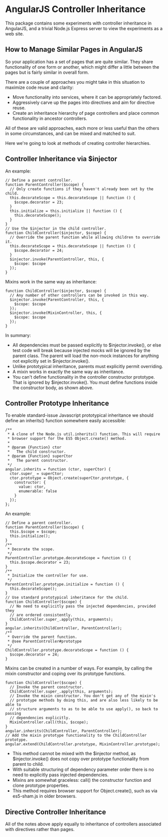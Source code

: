 AngularJS Controller Inheritance
================================

This package contains some experiments with controller inheritance in AngularJS,
and a trivial Node.js Express server to view the experiments as a web site.

How to Manage Similar Pages in AngularJS
----------------------------------------

So your application has a set of pages that are quite similar. They share
functionality of one form or another, which might differ a little between the
pages but is fairly similar in overall form.

There are a couple of approaches you might take in this situation to maximize
code reuse and clarity:

  * Move functionality into services, where it can be appropriately factored.
  * Aggressively carve up the pages into directives and aim for directive reuse.
  * Create an inheritance hierarchy of page controllers and place common functionality in ancestor controllers.

All of these are valid approaches, each more or less useful than the others in
some circumstances, and can be mixed and matched to suit.

Here we're going to look at methods of creating controller hierarchies.

Controller Inheritance via $injector
------------------------------------

An example:

    // Define a parent controller.
    function ParentController($scope) {
      // Only create functions if they haven't already been set by the child.
      this.decorateScope = this.decorateScope || function () {
        $scope.decorator = 23;
      }
      this.initialize = this.initialize || function () {
        this.decorateScope();
      }
    }
    // Use the $injector in the child controller.
    function ChildController($injector, $scope) {
      // Override the parent function while allowing children to override it.
      this.decorateScope = this.decorateScope || function () {
        $scope.decorator = 24;
      }
      $injector.invoke(ParentController, this, {
        $scope: $scope
      });
    }

Mixins work in the same way as inheritance:

    function ChildController($injector, $scope) {
      // Any number of other controllers can be invoked in this way.
      $injector.invoke(ParentController, this, {
        $scope: $scope
      });
      $injector.invoke(MixinController, this, {
        $scope: $scope
      });
    }

In summary:

  * All dependencies must be passed explicitly to $injector.invoke(), or else test code will break because injected mocks will be ignored by the parent class. The parent will load the non-mock instances for anything not explicitly set in $injector.invoke().
  * Unlike prototypical inheritance, parents must explicitly permit overriding.
  * A mixin works in exactly the same way as inheritance.
  * You can't define functionality in the controller constructor prototype. That is ignored by $injector.invoke(). You must define functions inside the constructor body, as shown above.

Controller Prototype Inheritance
--------------------------------

To enable standard-issue Javascript prototypical inheritance we should define an
inherits() function somewhere easily accessible:

    /**
     * A clone of the Node.js util.inherits() function. This will require
     * browser support for the ES5 Object.create() method.
     *
     * @param {Function} ctor
     *   The child constructor.
     * @param {Function} superCtor
     *   The parent constructor.
     */
    angular.inherits = function (ctor, superCtor) {
      ctor.super_ = superCtor;
      ctor.prototype = Object.create(superCtor.prototype, {
        constructor: {
          value: ctor,
          enumerable: false
        }
      });
    };

An example:

    // Define a parent controller.
    function ParentController($scope) {
      this.$scope = $scope;
      this.initialize();
    }
    /**
     * Decorate the scope.
     */
    ParentController.prototype.decorateScope = function () {
      this.$scope.decorator = 23;
    }
    /**
     * Initialize the controller for use.
     */
    ParentController.prototype.initialize = function () {
      this.decorateScope();
    }
    // Use standard prototypical inheritance for the child.
    function ChildController($scope) {
      // No need to explicitly pass the injected dependencies, provided they
      // are ordered consistently.
      ChildController.super_.apply(this, arguments);
    }
    angular.inherits(ChildController, ParentController);
    /**
     * Override the parent function.
     * @see ParentController#prototype
     */
    ChildController.prototype.decorateScope = function () {
      $scope.decorator = 24;
    }

Mixins can be created in a number of ways. For example, by calling the mixin
constructor and coping over its prototype functions.

    function ChildController($scope) {
      // Invoke the parent constructor.
      ChildController.super_.apply(this, arguments);
      // Invoke the mixin constructor. You don't get any of the mixin's
      // prototype methods by doing this, and are also less likely to be able to
      // structure arguments to as to be able to use apply(), so back to passing
      // dependencies explicitly.
      MixinController.call(this, $scope);
    }
    angular.inherits(ChildController, ParentController);
    // Add the mixin prototype functionality to the ChildController prototype.
    angular.extend(ChildController.prototype, MixinController.prototype);

  * This method cannot be mixed with the $injector method, as $injector.invoke() does not copy over prototype functionality from parent to child.
  * With suitable structuring of dependency parameter order there is no need to explicitly pass injected dependencies.
  * Mixins are somewhat graceless: call() the constructor function and clone prototype properties.
  * This method requires browser support for Object.create(), such as via es5-sham.js in older browsers.

Directive Controller Inheritance
--------------------------------

All of the notes above apply equally to inheritance of controllers associated
with directives rather than pages.
